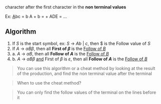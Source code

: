 character after the first character in the **non terminal values**

Ex: 
<u>A</u>bc = b 
A + b = +
ADE = ...

## Algorithm
1. If *S* is the start symbol, 
   ex: *S* -> *Ab* | *c*, then $ is the Follow value of *S*
2. If *A* -> $\alpha$*B*$\beta$, then all **First of $\beta$** is the <u>Follow of *B*</u>
3. a. *A* -> $\alpha$*B*, then all **Follow of *A*** is the <u>Follow of *B*</u>
3. b. *A* -> $\alpha$*B*$\beta$ <u>and</u> First of $\beta$ is $\varepsilon$, then all **Follow of *A*** is the <u>Follow of *B*</u>
> You can use this algorithm or a cheat method by looking at the result of the production, and find the non terminal value after the terminal 

>When to use the cheat method?

> You can only find the follow values of the terminal on the lines before it